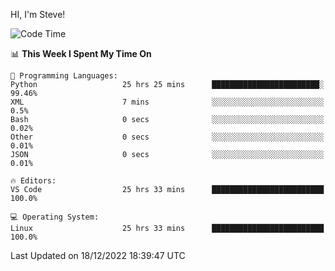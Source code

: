 HI, I'm Steve!
<!--START_SECTION:waka-->
![Code Time](http://img.shields.io/badge/Code%20Time-242%20hrs%2038%20mins-blue)

📊 **This Week I Spent My Time On** 

```text
💬 Programming Languages: 
Python                   25 hrs 25 mins      ████████████████████████░   99.46% 
XML                      7 mins              ░░░░░░░░░░░░░░░░░░░░░░░░░   0.5% 
Bash                     0 secs              ░░░░░░░░░░░░░░░░░░░░░░░░░   0.02% 
Other                    0 secs              ░░░░░░░░░░░░░░░░░░░░░░░░░   0.01% 
JSON                     0 secs              ░░░░░░░░░░░░░░░░░░░░░░░░░   0.01%

🔥 Editors: 
VS Code                  25 hrs 33 mins      █████████████████████████   100.0%

💻 Operating System: 
Linux                    25 hrs 33 mins      █████████████████████████   100.0%

```


 Last Updated on 18/12/2022 18:39:47 UTC
<!--END_SECTION:waka-->
